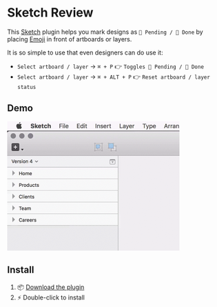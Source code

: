 # Sketch Review

This [Sketch](https://www.sketchapp.com) plugin helps you mark designs as `🔴 Pending / 🔵 Done` by placing [Emoji](http://emojipedia.org) in front of artboards or layers. 

It is so simple to use that even designers can do use it:

- `Select artboard / layer` → `⌘ + P` 👉 `Toggles 🔴 Pending / 🔵 Done`
- `Select artboard / layer` → `⌘ + ALT + P` 👉 `Reset artboard / layer status`

## Demo

<img src="demo.gif" width="400" height="300" />


## Install

1. 📦 [Download the plugin]()
2. ⚡️ Double-click to install